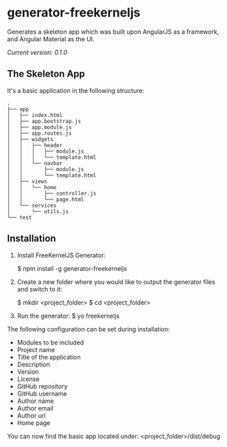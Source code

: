 # generator-freekerneljs
Generates a skeleton app which was built upon AngularJS as a framework, and Angular Material as the UI.

_Current version: 0.1.0_


The Skeleton App
----------------
It's a basic application in the following structure:

```
.
├── app
│   ├── index.html
│   ├── app.bootstrap.js
│   ├── app.module.js
│   ├── app.routes.js
│   ├── widgets
│   │   ├── header
│   │   │   ├── module.js
│   │   │   └── template.html
│   │   └── navbar
│   │       ├── module.js
│   │       └── template.html
│   ├── views
│   │   └── home
│   │       ├── controller.js
│   │       └── page.html
│   └── services
│       └── utils.js
└── test
```


Installation
------------

1. Install FreeKernelJS Generator:

    $ npm install -g generator-freekerneljs

2. Create a new folder where you would like to output the generator files and switch to it:

    $ mkdir <project_folder>
    $ cd <project_folder>

3. Run the generator:
    $ yo freekerneljs

The following configuration can be set during installation:
- Modules to be included
- Project name
- Title of the application
- Description
- Version
- License
- GitHub repository
- GitHub username
- Author name
- Author email
- Author url
- Home page

You can now find the basic app located under:
    <project_folder>/dist/debug